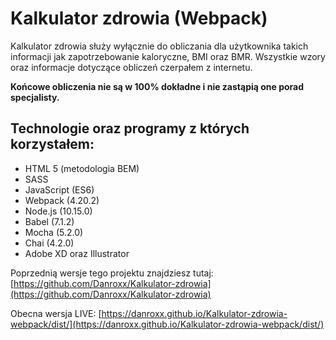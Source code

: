 # Kalkulator zdrowia (Webpack)

Kalkulator zdrowia służy wyłącznie do obliczania dla użytkownika takich informacji jak zapotrzebowanie kaloryczne, BMI oraz BMR. Wszystkie wzory oraz informacje dotyczące obliczeń czerpałem z internetu.

**Końcowe obliczenia nie są w 100% dokładne i nie zastąpią one porad specjalisty.**

## Technologie oraz programy z których korzystałem:

 - HTML 5 (metodologia BEM)
 - SASS
 - JavaScript (ES6)
 - Webpack (4.20.2)
 - Node.js (10.15.0)
 - Babel (7.1.2)
 - Mocha (5.2.0)
 - Chai (4.2.0)
 - Adobe XD oraz Illustrator
 
 Poprzednią wersje tego projektu znajdziesz tutaj: [https://github.com/Danroxx/Kalkulator-zdrowia](https://github.com/Danroxx/Kalkulator-zdrowia)
 
 Obecna wersja LIVE: [https://danroxx.github.io/Kalkulator-zdrowia-webpack/dist/](https://danroxx.github.io/Kalkulator-zdrowia-webpack/dist/)

